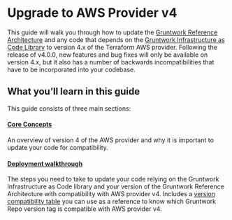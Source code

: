 # Upgrade to AWS Provider v4

This guide will walk you through how to update the [Gruntwork Reference
Architecture](https://gruntwork.io/reference-architecture/) and any code that depends on the
[Gruntwork Infrastructure as Code Library](https://gruntwork.io/infrastructure-as-code-library/) to version 4.x of the
Terraform AWS provider. Following the release of v4.0.0, new features and bug fixes will only be available on version
4.x, but it also has a number of backwards incompatibilities that have to be incorporated into your codebase.

## What you’ll learn in this guide

This guide consists of three main sections:

<div className="dlist">

#### [Core Concepts](core-concepts.md)

An overview of version 4 of the AWS provider and why it is important to update
your code for compatibility.

#### [Deployment walkthrough](deployment-walkthrough.md)

The steps you need to take to update your code relying on the Gruntwork
Infrastructure as Code library and your version of the Gruntwork Reference
Architecture with compatibility with AWS provider v4. Includes a [version
compatibility table](deployment-walkthrough.md#version-compatibility-table) you can use as a reference to know
which Gruntwork Repo version tag is compatible with AWS provider v4.

</div>
